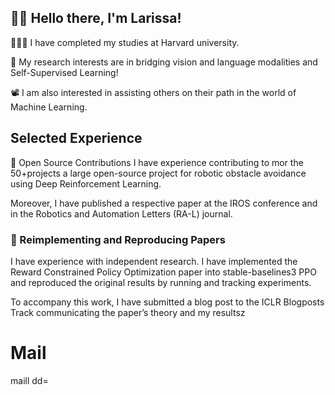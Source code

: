 ## 👋🏼 Hello there, I'm Larissa!

👨🏻‍💻 I have completed my studies at Harvard university.

🔬 My research interests are in bridging vision and language modalities and Self-Supervised Learning!

📽️ I am also interested in assisting others on their path in the world of Machine Learning.
## Selected Experience

🤖 Open Source Contributions
I have experience contributing to mor the 50+projects a large open-source project for robotic obstacle avoidance using Deep Reinforcement Learning.

Moreover, I have published a respective paper at the IROS conference and in the Robotics and Automation Letters (RA-L) journal.

### 📜 Reimplementing and Reproducing Papers

I have experience with independent research. I have implemented the Reward Constrained Policy Optimization paper into stable-baselines3 PPO and reproduced the original results by running and tracking experiments.

To accompany this work, I have submitted a blog post to the ICLR Blogposts Track communicating the paper’s theory and my resultsz



# Mail

maill dd=


